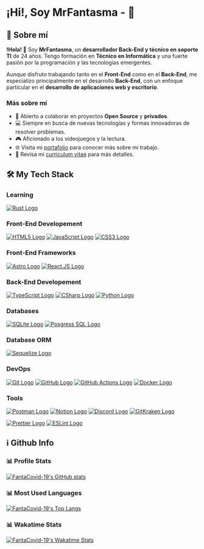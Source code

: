 # ¡Hi!, Soy MrFantasma - 👋

## 📝 Sobre mí

**!Hola! 👋**
Soy **MrFantasma**, un **desarrollador Back-End y técnico en soporte TI** de 24 años. Tengo formación en **Técnico en Informática** y una fuerte pasión por la programación y las tecnologías emergentes.

Aunque disfruto trabajando tanto en el **Front-End** como en el **Back-End**, me especializo principalmente en el desarrollo **Back-End**, con un enfoque particular en el **desarrollo de aplicaciones web y escritorio**.

### Más sobre mí

- 🤝 Abierto a colaborar en proyectos **Open Source** y **privados**.
- 💻 Siempre en busca de nuevas tecnologías y formas innovadoras de resolver problemas.
- 🎮 Aficionado a los videojuegos y la lectura.
- 🌐 Visita mi [portafolio](https://mrfantasma.com/) para conocer más sobre mi trabajo.
- 📝 Revisa mi [curriculum vitae](https://mrfantasma.com/) para más detalles.

## 🛠 My Tech Stack

### Learning

[![Rust Logo](https://img.shields.io/badge/Rust-282C34?labelColor=000000&logo=Rust&style=for-the-badge&logoColor=white)](#learning)

### Front-End Developement

[![HTML5 Logo](https://img.shields.io/badge/HTML5-282C34?labelColor=E34F26&logo=HTML5&style=for-the-badge&logoColor=white)](#front-end-developement)
[![JavaScript Logo](https://img.shields.io/badge/JavaScript-282C34?labelColor=F7DF1E&logo=JavaScript&style=for-the-badge&logoColor=white)](#front-end-developement)
[![CSS3 Logo](https://img.shields.io/badge/CSS-282C34?labelColor=1572B6&logo=CSS&style=for-the-badge&logoColor=white)](#front-end-developement)

### Front-End Frameworks

[![Astro Logo](https://img.shields.io/badge/Astro-282C34?labelColor=BC52EE&logo=Astro&style=for-the-badge&logoColor=white)](#front-end-frameworks)
[![React.JS Logo](https://img.shields.io/badge/React.JS-282C34?labelColor=61DAFB&logo=React&style=for-the-badge&logoColor=white)](#front-end-frameworks)

### Back-End Developement

[![TypeScript Logo](https://img.shields.io/badge/TypeScript-282C34?labelColor=3178C6&logo=TypeScript&style=for-the-badge&logoColor=white)](#back-end-developement) 
[![CSharp Logo](https://img.shields.io/badge/.Net-282C34?labelColor=339933&logo=.net&style=for-the-badge&logoColor=white)](#back-end-developement) 
[![Python Logo](https://img.shields.io/badge/Python-282C34?labelColor=3776AB&logo=Python&style=for-the-badge&logoColor=white)](#back-end-developement)

### Databases

[![SQLite Logo](https://img.shields.io/badge/SQLite-282C34?labelColor=003B57&logo=SQLite&style=for-the-badge&logoColor=white)](#databases)
[![Posgress SQL Logo](https://img.shields.io/badge/PostgreSQL-282C34?labelColor=4169E1&logo=postgresql&style=for-the-badge&logoColor=white)](#databases)

### Database ORM

[![Sequelize Logo](https://img.shields.io/badge/Sequelize-282C34?labelColor=52B0E7&logo=Sequelize&style=for-the-badge&logoColor=white)](#database-orm)

### DevOps

[![Git Logo](https://img.shields.io/badge/Git-282C34?labelColor=F05032&logo=Git&style=for-the-badge&logoColor=white)](#devops)
[![GitHub Logo](https://img.shields.io/badge/GitHub-282C34?labelColor=181717&logo=GitHub&style=for-the-badge&logoColor=white)](#devops)
[![GitHub Actions Logo](https://img.shields.io/badge/GitHub%20Actions-282C34?labelColor=2088FF&logo=GitHub%20Actions&style=for-the-badge&logoColor=white)](#devops)
[![Docker Logo](https://img.shields.io/badge/Docker-282C34?labelColor=2496ED&logo=Docker&style=for-the-badge&logoColor=white)](#devops)

### Tools

[![Postman Logo](https://img.shields.io/badge/Postman-282C34?labelColor=FF6C37&logo=Postman&style=for-the-badge&logoColor=white)](#tools)
[![Notion Logo](https://img.shields.io/badge/Notion-282C34?labelColor=000000&logo=Notion&style=for-the-badge&logoColor=white)](#tools)
[![Discord Logo](https://img.shields.io/badge/Discord-282C34?labelColor=7289DA&logo=Discord&style=for-the-badge&logoColor=white)](#tools)
[![GitKraken Logo](https://img.shields.io/badge/GitKraken-282C34?labelColor=179287&logo=GitKraken&style=for-the-badge&logoColor=white)](#tools)

[![Prettier Logo](https://img.shields.io/badge/Prettier-282C34?labelColor=F7B93E&logo=Prettier&style=for-the-badge&logoColor=white)](#tools)
[![ESLint Logo](https://img.shields.io/badge/ESLint-282C34?labelColor=4B32C3&logo=ESLint&style=for-the-badge&logoColor=white)](#tools)

## ℹ️ Github Info

### 📊 Profile Stats

[![FantaCovid-19's GitHub stats](https://github-readme-stats.vercel.app/api?username=fantacovid-19&show_icons=true&theme=github_dark_dimmed)](#-profile-stats)

### 📊 Most Used Languages

[![FantaCovid-19's Top Langs](https://github-readme-stats.vercel.app/api/top-langs/?username=fantacovid-19&layout=compact&theme=github_dark_dimmed)](#-most-used-languages)

### 📊 Wakatime Stats

[![FantaCovid-19's Wakatime Stats](https://github-readme-stats.vercel.app/api/wakatime?username=MrFantasma&theme=github_dark_dimmed&layout=compact&langs_count=6&custom_title=My%20Wakatime%20Stats)](#-wakatime-stats)
